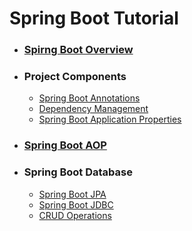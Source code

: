 # Spring Boot Tutorial
  - ### [Spirng Boot Overview](1_Spring_Boot_Overview/README.md)
  - ### Project Components
    - [Spring Boot Annotations](2_Project_Components/Spring_Boot_Annotation/README.md)
    - [Dependency Management](2_Project_Components/DependencyManagement/README.md)
    - [Spring Boot Application Properties](2_Project_Components/Spring_Boot_Application_Property/README.md)
  - ### [Spring Boot AOP](3_Spring_Boot_AOP/README.md)
  - ### Spring Boot Database
    - [Spring Boot JPA](4_Spring_Boot_Database/Spring_Data_JPA/README.md)
    - [Spring Boot JDBC](4_Spring_Boot_Database/Spring_Boot_JDBC/README.md)
    - [CRUD Operations](4_Spring_Boot_Database/Crud_Operations/README.md)

